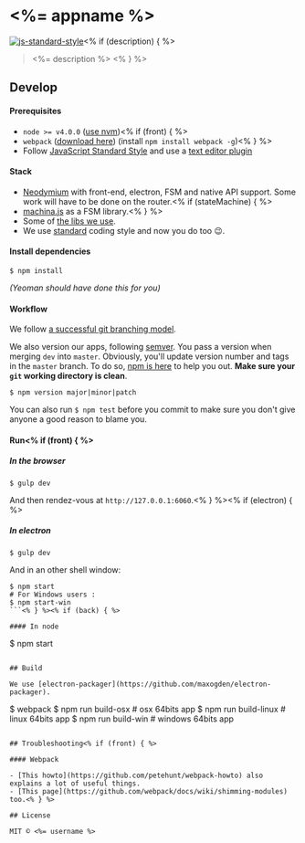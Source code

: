 # <%= appname %>

[![js-standard-style](https://img.shields.io/badge/code%20style-standard-brightgreen.svg)](http://standardjs.com/)<% if (description) { %>

> <%= description %>
<% } %>

## Develop

#### Prerequisites

* `node >= v4.0.0` ([use nvm](https://github.com/creationix/nvm))<% if (front) { %>
* `webpack` ([download here](https://github.com/webpack/webpack)) (install `npm install webpack -g`)<% } %>
* Follow [JavaScript Standard Style](https://github.com/feross/standard) and use a [text editor plugin](https://github.com/feross/standard#text-editor-plugins)

#### Stack

- [Neodymium](https://github.com/soixantecircuits/neodymium) with front-end, electron, FSM and native API support. Some work will have to be done on the router.<% if (stateMachine) { %>
- [machina.js](https://github.com/ifandelse/machina.js) as a FSM library.<% } %>
- Some of [the libs we use](https://github.com/soixantecircuits/awesome-app-js).
- We use [standard](https://github.com/feross/standard) coding style and now you do too 😉.

#### Install dependencies

```
$ npm install
```
*(Yeoman should have done this for you)*

#### Workflow

We follow [a successful git branching model](http://nvie.com/posts/a-successful-git-branching-model/).

We also version our apps, following [semver](http://semver.org/). You pass a version when merging `dev` into `master`. Obviously, you'll update version number and tags in the `master` branch.
To do so, [npm is here](https://docs.npmjs.com/cli/version) to help you out. **Make sure your `git` working directory is clean**.

```
$ npm version major|minor|patch
```

You can also run `$ npm test` before you commit to make sure you don't give anyone a good reason to blame you.

#### Run<% if (front) { %>

##### In the browser

```
$ gulp dev
```
And then rendez-vous at `http://127.0.0.1:6060`.<% } %><% if (electron) { %>

##### In electron

```
$ gulp dev
```

And in an other shell window:

```
$ npm start
# For Windows users :
$ npm start-win
```<% } %><% if (back) { %>

#### In node
```
$ npm start
```<% } %><% if (electron) { %>

## Build

We use [electron-packager](https://github.com/maxogden/electron-packager).

```
$ webpack
$ npm run build-osx # osx 64bits app
$ npm run build-linux # linux 64bits app
$ npm run build-win # windows 64bits app
```<% } %>

## Troubleshooting<% if (front) { %>

#### Webpack

- [This howto](https://github.com/petehunt/webpack-howto) also explains a lot of useful things.
- [This page](https://github.com/webpack/docs/wiki/shimming-modules) too.<% } %>

## License

MIT © <%= username %>

